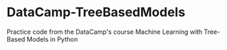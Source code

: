 # DataCamp-TreeBasedModels
Practice code from the DataCamp's course Machine Learning with Tree-Based Models in Python
